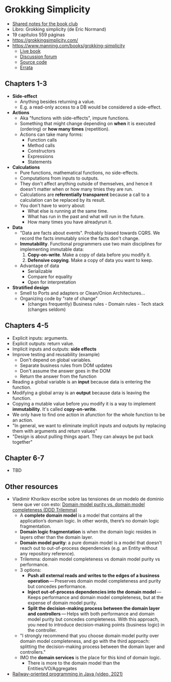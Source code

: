 # Grokking Simplicity

- [Shared notes for the book club](https://docs.google.com/document/d/1KbOP8MYSf2g2K87wBFUzhzxWEX9Rb_o-ELwInWUSjGw/edit?tab=t.0#heading=h.zg785j5y7zw0)
- Libro: Grokking simplicity (de Eric Normand)
- 19 capítulos 559 páginas
- <https://grokkingsimplicity.com/>
- <https://www.manning.com/books/grokking-simplicity>
  - [Live book](https://livebook.manning.com/book/grokking-simplicity?origin=dashboard)
  - [Discussion forum](https://livebook.manning.com/forum?product=normand&p=1)
  - [Source code](https://www.manning.com/downloads/2263)
  - [Errata](https://manning-content.s3.amazonaws.com/download/6/131c10c-2ae7-4689-9b13-2da5b12fa7ff/Normand_Errata.html)

## Chapters 1-3

- **Side-effect**
  - Anything besides returning a value.
  - E.g. a read-only access to a DB would be considered a side-effect.
- **Actions**
  - Aka "functions with side-effects", impure functions.
  - Something that might change depending on **when** it is executed (ordering) or **how many times** (repetition).
  - Actions can take many forms:
    - Function calls
    - Method calls
    - Constructors
    - Expressions
    - Statements
- **Calculations**
  - Pure functions, mathematical functions, no side-effects.
  - Computations from inputs to outputs.
  - They don't affect anything outside of themselves, and hence it doesn't matter when or how many tmies they are run.
  - Calculations are **­referentially transparent** because a call to a calculation can be replaced by its result.
  - You don't have to worry about:
    - What else is running at the same time.
    - What has run in the past and what will run in the future.
    - How many times you have alreadyrun it.
- **Data**
  - "Data are facts about events". Probably biased towards CQRS.
  We record the facts immutably snice the facts don't change.
  - **Immutability**. Functional programmers use two main disciplines for implementing immutable data:
    1. **Copy-on-write**. Make a copy of data before you modify it.
    2. **Defensive copying**. Make a copy of data you want to keep.
  - Advantage of data
    - Serializable
    - Compare for equality
    - Open for interpretation
- **Stratified design**
  - Smell to Ports and adapters or Clean/Onion Architectures...
  - Organizing code by "rate of change"
    - (changes frequently) Business rules - Domain rules - Tech stack (changes seldom) 

## Chapters 4-5

- Explicit inputs: arguments.
- Explicit outputs: return value.
- Implicit inputs and outputs: **side effects**
- Improve testing and reusability (example)
  - Don't depend on global variables.
  - Separate business rules from DOM updates
  - Don't assume the answer goes in the DOM
  - Return the answer from the function
- Reading a global variable is an **input** because data is entering the function.
- Modifying a global array is an **output** because data is leaving the function.
- Copying a mutable value before you modify it is a way to implement **immutability**. It's called **copy-on-write**.
- We only have to find one action in afunction for the whole function to be an action.
- "In general, we want to eliminate implicit inputs and outputs by replacing them with
arguments and return values"
- "Design is about pulling things apart. They can always be put back together"

## Chapter 6-7

- TBD

## Other resources

- Vladimir Khorikov escribe sobre las tensiones de un modelo de dominio tiene que ver con esto: [Domain model purity vs. domain model completeness (DDD Trilemma)](https://enterprisecraftsmanship.com/posts/domain-model-purity-completeness/)
  - A **complete domain model** is a model that contains all the application’s domain logic. In other words, there’s no domain logic fragmentation.
  - **Domain logic fragmentation** is when the domain logic resides in layers other than the domain layer.
  - **Domain model purity**: a pure domain model is a model that doesn’t reach out to out-of-process dependencies (e.g. an Entity without any repository reference).
  - Trilemma: domain model completeness vs domain model purity vs performance.
  - 3 options:
    - **Push all external reads and writes to the edges of a business operation** — Preserves domain model completeness and purity but concedes performance.
    - **Inject out-of-process dependencies into the domain model** — Keeps performance and domain model completeness, but at the expense of domain model purity.
    - **Split the decision-making process between the domain layer and controllers** — Helps with both performance and domain model purity but concedes completeness. With this approach, you need to introduce decision-making points (business logic) in the controller.
  - "I strongly recommend that you choose domain model purity over domain model completeness, and go with the third approach: splitting the decision-making process between the domain layer and controllers."
  - IMO the **domain services** is the place for this kind of domain logic.
    - There is more to the domain model than the Entities/VO/Aggregates
- [Railway-oriented programming in Java (video, 2021)](https://www.youtube.com/watch?v=4zpDZ8gwmc4)
